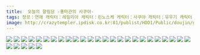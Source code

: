 ```yaml
---
title:  오늘의 향림당 -홍마관의 사쿠야-
tags: 장르：연애 캐릭터：레밀리아 캐릭터：린노스케 캐릭터：사쿠야 캐릭터：유우기 캐릭터：파츄리 雨存 동방_동인지
image: http://crazytempler.ipdisk.co.kr:81/publist/HDD1/Public/doujin/ghap/5666/001.jpg
---
```

<img src="http://crazytempler.ipdisk.co.kr:81/publist/HDD1/Public/doujin/ghap/5666/001.jpg">
<img src="http://crazytempler.ipdisk.co.kr:81/publist/HDD1/Public/doujin/ghap/5666/002.jpg">
<img src="http://crazytempler.ipdisk.co.kr:81/publist/HDD1/Public/doujin/ghap/5666/003.jpg">
<img src="http://crazytempler.ipdisk.co.kr:81/publist/HDD1/Public/doujin/ghap/5666/004.jpg">
<img src="http://crazytempler.ipdisk.co.kr:81/publist/HDD1/Public/doujin/ghap/5666/005.jpg">
<img src="http://crazytempler.ipdisk.co.kr:81/publist/HDD1/Public/doujin/ghap/5666/006.jpg">
<img src="http://crazytempler.ipdisk.co.kr:81/publist/HDD1/Public/doujin/ghap/5666/007.jpg">
<img src="http://crazytempler.ipdisk.co.kr:81/publist/HDD1/Public/doujin/ghap/5666/008.jpg">
<img src="http://crazytempler.ipdisk.co.kr:81/publist/HDD1/Public/doujin/ghap/5666/009.jpg">
<img src="http://crazytempler.ipdisk.co.kr:81/publist/HDD1/Public/doujin/ghap/5666/010.jpg">
<img src="http://crazytempler.ipdisk.co.kr:81/publist/HDD1/Public/doujin/ghap/5666/011.jpg">
<img src="http://crazytempler.ipdisk.co.kr:81/publist/HDD1/Public/doujin/ghap/5666/012.jpg">
<img src="http://crazytempler.ipdisk.co.kr:81/publist/HDD1/Public/doujin/ghap/5666/013.jpg">
<img src="http://crazytempler.ipdisk.co.kr:81/publist/HDD1/Public/doujin/ghap/5666/014.jpg">
<img src="http://crazytempler.ipdisk.co.kr:81/publist/HDD1/Public/doujin/ghap/5666/015.jpg">
<img src="http://crazytempler.ipdisk.co.kr:81/publist/HDD1/Public/doujin/ghap/5666/016.jpg">
<img src="http://crazytempler.ipdisk.co.kr:81/publist/HDD1/Public/doujin/ghap/5666/017.jpg">
<img src="http://crazytempler.ipdisk.co.kr:81/publist/HDD1/Public/doujin/ghap/5666/018.jpg">
<img src="http://crazytempler.ipdisk.co.kr:81/publist/HDD1/Public/doujin/ghap/5666/019.jpg">
<img src="http://crazytempler.ipdisk.co.kr:81/publist/HDD1/Public/doujin/ghap/5666/020.jpg">
<img src="http://crazytempler.ipdisk.co.kr:81/publist/HDD1/Public/doujin/ghap/5666/021.jpg">
<img src="http://crazytempler.ipdisk.co.kr:81/publist/HDD1/Public/doujin/ghap/5666/022.jpg">
<img src="http://crazytempler.ipdisk.co.kr:81/publist/HDD1/Public/doujin/ghap/5666/023.jpg">
<img src="http://crazytempler.ipdisk.co.kr:81/publist/HDD1/Public/doujin/ghap/5666/024.jpg">
<img src="http://crazytempler.ipdisk.co.kr:81/publist/HDD1/Public/doujin/ghap/5666/025.jpg">
<img src="http://crazytempler.ipdisk.co.kr:81/publist/HDD1/Public/doujin/ghap/5666/026.jpg">
<img src="http://crazytempler.ipdisk.co.kr:81/publist/HDD1/Public/doujin/ghap/5666/027.jpg">
<img src="http://crazytempler.ipdisk.co.kr:81/publist/HDD1/Public/doujin/ghap/5666/028.jpg">
<img src="http://crazytempler.ipdisk.co.kr:81/publist/HDD1/Public/doujin/ghap/5666/029.jpg">
<img src="http://crazytempler.ipdisk.co.kr:81/publist/HDD1/Public/doujin/ghap/5666/030.jpg">
